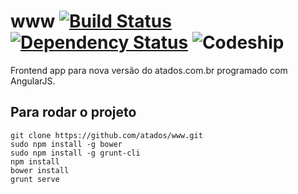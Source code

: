 www [![Build Status](https://travis-ci.org/atados/www.png)](https://travis-ci.org/atados/www) [![Dependency Status](https://gemnasium.com/atados/www.png)](https://gemnasium.com/atados/www) ![Codeship](https://www.codeship.io/projects/ee40fd70-a87c-0131-8655-063dfab0229a/status)
==============

Frontend app para nova versão do atados.com.br programado com AngularJS.

## Para rodar o projeto

	git clone https://github.com/atados/www.git
	sudo npm install -g bower 
	sudo npm install -g grunt-cli
	npm install
	bower install
	grunt serve
